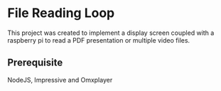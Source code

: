 # File Reading Loop
This project was created to implement a display screen coupled with a raspberry pi to read a PDF presentation or multiple video files.

## Prerequisite
NodeJS, Impressive and Omxplayer
